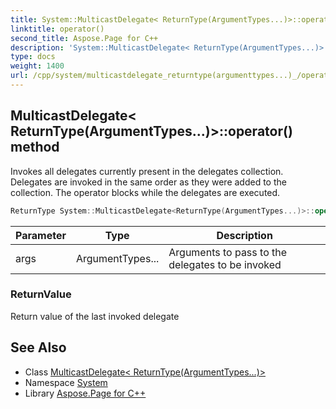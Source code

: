 ```yaml
---
title: System::MulticastDelegate< ReturnType(ArgumentTypes...)>::operator() method
linktitle: operator()
second_title: Aspose.Page for C++
description: 'System::MulticastDelegate< ReturnType(ArgumentTypes...)>::operator() method. Invokes all delegates currently present in the delegates collection. Delegates are invoked in the same order as they were added to the collection. The operator blocks while the delegates are executed in C++.'
type: docs
weight: 1400
url: /cpp/system/multicastdelegate_returntype(argumenttypes...)_/operator()/
---
```

## MulticastDelegate< ReturnType(ArgumentTypes...)>::operator() method


Invokes all delegates currently present in the delegates collection. Delegates are invoked in the same order as they were added to the collection. The operator blocks while the delegates are executed.

```cpp
ReturnType System::MulticastDelegate<ReturnType(ArgumentTypes...)>::operator()(ArgumentTypes... args) const
```


| Parameter | Type | Description |
| --- | --- | --- |
| args | ArgumentTypes... | Arguments to pass to the delegates to be invoked |

### ReturnValue

Return value of the last invoked delegate

## See Also

* Class [MulticastDelegate< ReturnType(ArgumentTypes...)>](../)
* Namespace [System](../../)
* Library [Aspose.Page for C++](../../../)
